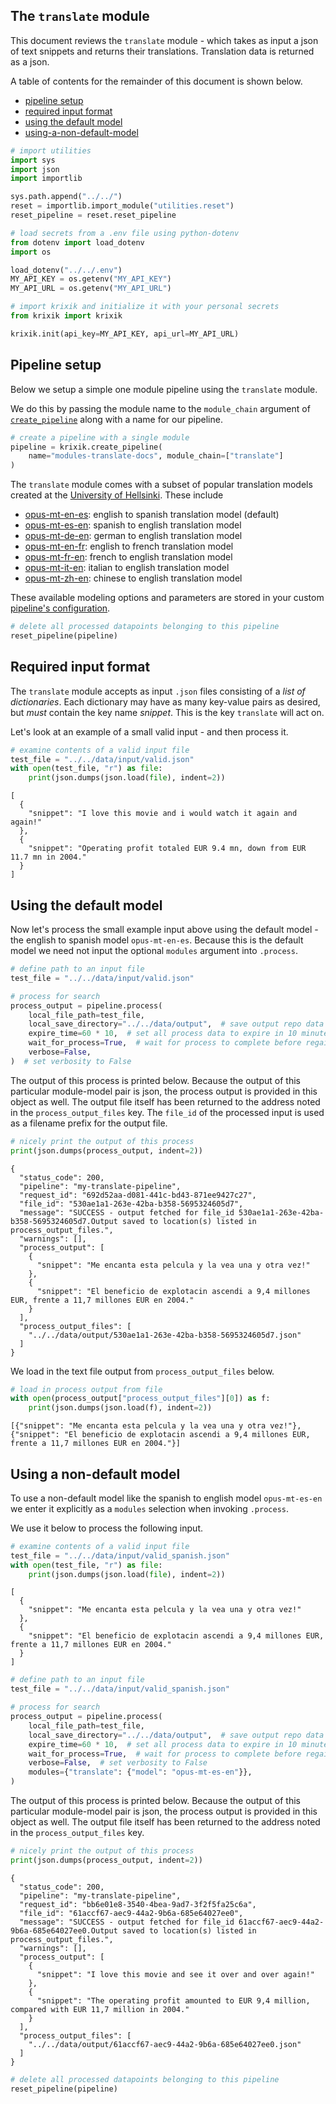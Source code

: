 ## The `translate` module

This document reviews the `translate` module - which takes as input a json of text snippets and returns their translations.  Translation data is returned as a json.

A table of contents for the remainder of this document is shown below.


- [pipeline setup](#pipeline-setup)
- [required input format](#required-input-format)
- [using the default model](#using-the-default-model)
- [using-a-non-default-model](#using-a-non-default-model)



```python
# import utilities
import sys
import json
import importlib

sys.path.append("../../")
reset = importlib.import_module("utilities.reset")
reset_pipeline = reset.reset_pipeline

# load secrets from a .env file using python-dotenv
from dotenv import load_dotenv
import os

load_dotenv("../../.env")
MY_API_KEY = os.getenv("MY_API_KEY")
MY_API_URL = os.getenv("MY_API_URL")

# import krixik and initialize it with your personal secrets
from krixik import krixik

krixik.init(api_key=MY_API_KEY, api_url=MY_API_URL)
```

## Pipeline setup

Below we setup a simple one module pipeline using the `translate` module. 

We do this by passing the module name to the `module_chain` argument of [`create_pipeline`](system/create_save_load.md) along with a name for our pipeline.


```python
# create a pipeline with a single module
pipeline = krixik.create_pipeline(
    name="modules-translate-docs", module_chain=["translate"]
)
```

The `translate` module comes with a subset of popular translation models created at the [University of Hellsinki](https://huggingface.co/Helsinki-NLP).  These include

- [opus-mt-en-es](https://huggingface.co/Helsinki-NLP/opus-mt-en-es): english to spanish translation model (default)
- [opus-mt-es-en](https://huggingface.co/Helsinki-NLP/opus-mt-es-en): spanish to english translation model
- [opus-mt-de-en](https://huggingface.co/Helsinki-NLP/opus-mt-de-en): german to english translation model
- [opus-mt-en-fr](https://huggingface.co/Helsinki-NLP/opus-mt-en-fr): english to french translation model
- [opus-mt-fr-en](https://huggingface.co/Helsinki-NLP/opus-mt-fr-en): french to english translation model
- [opus-mt-it-en](https://huggingface.co/Helsinki-NLP/opus-mt-it-en): italian to english translation model
- [opus-mt-zh-en](https://huggingface.co/Helsinki-NLP/opus-mt-zh-en): chinese to english translation model

These available modeling options and parameters are stored in your custom [pipeline's configuration](system/create_save_load.md).


```python
# delete all processed datapoints belonging to this pipeline
reset_pipeline(pipeline)
```

## Required input format

The `translate` module accepts as input `.json` files consisting of a *list of dictionaries*.  Each dictionary may have as many key-value pairs as desired, but *must* contain the key name *snippet*.  This is the key `translate` will act on.

Let's look at an example of a small valid input - and then process it.


```python
# examine contents of a valid input file
test_file = "../../data/input/valid.json"
with open(test_file, "r") as file:
    print(json.dumps(json.load(file), indent=2))
```

    [
      {
        "snippet": "I love this movie and i would watch it again and again!"
      },
      {
        "snippet": "Operating profit totaled EUR 9.4 mn, down from EUR 11.7 mn in 2004."
      }
    ]


## Using the default model

Now let's process the small example input above using the default model - the english to spanish model `opus-mt-en-es`.  Because this is the default model we need not input the optional `modules` argument into `.process`.


```python
# define path to an input file
test_file = "../../data/input/valid.json"

# process for search
process_output = pipeline.process(
    local_file_path=test_file,
    local_save_directory="../../data/output",  # save output repo data output subdir
    expire_time=60 * 10,  # set all process data to expire in 10 minutes
    wait_for_process=True,  # wait for process to complete before regaining ide
    verbose=False,
)  # set verbosity to False
```

The output of this process is printed below.  Because the output of this particular module-model pair is json, the process output is provided in this object as well.  The output file itself has been returned to the address noted in the `process_output_files` key.  The `file_id` of the processed input is used as a filename prefix for the output file.


```python
# nicely print the output of this process
print(json.dumps(process_output, indent=2))
```

    {
      "status_code": 200,
      "pipeline": "my-translate-pipeline",
      "request_id": "692d52aa-d081-441c-bd43-871ee9427c27",
      "file_id": "530ae1a1-263e-42ba-b358-5695324605d7",
      "message": "SUCCESS - output fetched for file_id 530ae1a1-263e-42ba-b358-5695324605d7.Output saved to location(s) listed in process_output_files.",
      "warnings": [],
      "process_output": [
        {
          "snippet": "Me encanta esta pelcula y la vea una y otra vez!"
        },
        {
          "snippet": "El beneficio de explotacin ascendi a 9,4 millones EUR, frente a 11,7 millones EUR en 2004."
        }
      ],
      "process_output_files": [
        "../../data/output/530ae1a1-263e-42ba-b358-5695324605d7.json"
      ]
    }


We load in the text file output from `process_output_files` below. 


```python
# load in process output from file
with open(process_output["process_output_files"][0]) as f:
    print(json.dumps(json.load(f), indent=2))
```

    [{"snippet": "Me encanta esta pelcula y la vea una y otra vez!"}, {"snippet": "El beneficio de explotacin ascendi a 9,4 millones EUR, frente a 11,7 millones EUR en 2004."}]


## Using a non-default model

To use a non-default model like the spanish to english model `opus-mt-es-en` we enter it explicitly as a `modules` selection when invoking `.process`.

We use it below to process the following input.


```python
# examine contents of a valid input file
test_file = "../../data/input/valid_spanish.json"
with open(test_file, "r") as file:
    print(json.dumps(json.load(file), indent=2))
```

    [
      {
        "snippet": "Me encanta esta pelcula y la vea una y otra vez!"
      },
      {
        "snippet": "El beneficio de explotacin ascendi a 9,4 millones EUR, frente a 11,7 millones EUR en 2004."
      }
    ]



```python
# define path to an input file
test_file = "../../data/input/valid_spanish.json"

# process for search
process_output = pipeline.process(
    local_file_path=test_file,
    local_save_directory="../../data/output",  # save output repo data output subdir
    expire_time=60 * 10,  # set all process data to expire in 10 minutes
    wait_for_process=True,  # wait for process to complete before regaining ide
    verbose=False,  # set verbosity to False
    modules={"translate": {"model": "opus-mt-es-en"}},
)
```

The output of this process is printed below.  Because the output of this particular module-model pair is json, the process output is provided in this object as well.  The output file itself has been returned to the address noted in the `process_output_files` key.


```python
# nicely print the output of this process
print(json.dumps(process_output, indent=2))
```

    {
      "status_code": 200,
      "pipeline": "my-translate-pipeline",
      "request_id": "bb6e01e8-3540-4bea-9ad7-3f2f5fa25c6a",
      "file_id": "61accf67-aec9-44a2-9b6a-685e64027ee0",
      "message": "SUCCESS - output fetched for file_id 61accf67-aec9-44a2-9b6a-685e64027ee0.Output saved to location(s) listed in process_output_files.",
      "warnings": [],
      "process_output": [
        {
          "snippet": "I love this movie and see it over and over again!"
        },
        {
          "snippet": "The operating profit amounted to EUR 9,4 million, compared with EUR 11,7 million in 2004."
        }
      ],
      "process_output_files": [
        "../../data/output/61accf67-aec9-44a2-9b6a-685e64027ee0.json"
      ]
    }



```python
# delete all processed datapoints belonging to this pipeline
reset_pipeline(pipeline)
```
